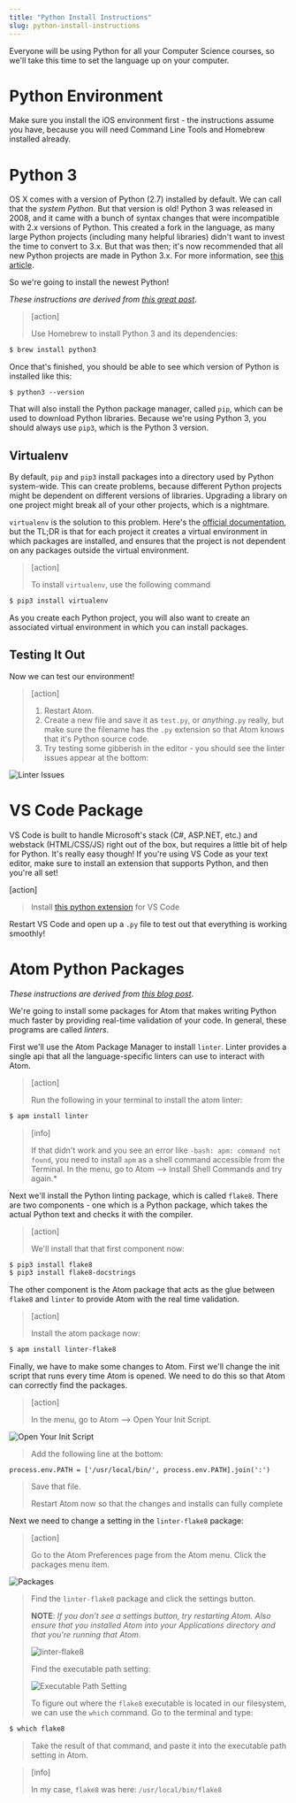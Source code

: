 ```yaml
---
title: "Python Install Instructions"
slug: python-install-instructions
---
```


Everyone will be using Python for all your Computer Science courses, so we'll take this time to set the language up on your computer.

# Python Environment

Make sure you install the iOS environment first - the instructions assume you have, because you will need Command Line Tools and Homebrew installed already.

# Python 3

OS X comes with a version of Python (2.7) installed by default. We can call that the *system Python*. But that version is old! Python 3 was released in 2008, and it came with a bunch of syntax changes that were incompatible with 2.x versions of Python. This created a fork in the language, as many large Python projects (including many helpful libraries) didn't want to invest the time to convert to 3.x.  But that was then; it's now recommended that all new Python projects are made in Python 3.x. For more information, see [this article](https://wiki.python.org/moin/Python2orPython3).

So we're going to install the newest Python!

*These instructions are derived from [this great post](http://www.marinamele.com/2014/07/install-python3-on-mac-os-x-and-use-virtualenv-and-virtualenvwrapper.html)*.

> [action]
>
> Use Homebrew to install Python 3 and its dependencies:
>
```bash
$ brew install python3
```

Once that's finished, you should be able to see which version of Python is installed like this:

	$ python3 --version

That will also install the Python package manager, called `pip`, which can be used to download Python libraries. Because we're using Python 3, you should always use `pip3`, which is the Python 3 version.

## Virtualenv

By default, `pip` and `pip3` install packages into a directory used by Python system-wide. This can create problems, because different Python projects might be dependent on different versions of libraries. Upgrading a library on one project might break all of your other projects, which is a nightmare.

`virtualenv` is the solution to this problem. Here's the [official documentation](https://virtualenv.pypa.io/en/latest/), but the TL;DR is that for each project it creates a virtual environment in which packages are installed, and ensures that the project is not dependent on any packages outside the virtual environment.

> [action]
>
> To install `virtualenv`, use the following command
>
```bash
$ pip3 install virtualenv
```

As you create each Python project, you will also want to create an associated virtual environment in which you can install packages.

## Testing It Out

Now we can test our environment!

> [action]
>
> 1. Restart Atom.
> 1. Create a new file and save it as `test.py`, or *anything*`.py` really, but make sure the filename has the `.py` extension so that Atom knows that it's Python source code.
> 1. Try testing some gibberish in the editor - you should see the linter issues appear at the bottom:
>
![Linter Issues](linterIssues.png)

# VS Code Package

VS Code is built to handle Microsoft's stack (C#, ASP.NET, etc.) and webstack (HTML/CSS/JS) right out of the box, but requires a little bit of help for Python. It's really easy though! If you're using VS Code as your text editor, make sure to install an extension that supports Python, and then you're all set!

[action]
>
> Install [this python extension](https://marketplace.visualstudio.com/items?itemName=ms-python.python) for VS Code

Restart VS Code and open up a `.py` file to test out that everything is working smoothly!

# Atom Python Packages

*These instructions are derived from [this blog post](http://www.marinamele.com/install-and-configure-atom-editor-for-python)*.

We're going to install some packages for Atom that makes writing Python much faster by providing real-time validation of your code. In general, these programs are called *linters*.

First we'll use the Atom Package Manager to install `linter`. Linter provides a single api that all the language-specific linters can use to interact with Atom.

> [action]
>
> Run the following in your terminal to install the atom linter:
>
```bash
$ apm install linter
```

<!-- -->

> [info]
>
> If that didn't work and you see an error like `-bash: apm: command not found`, you need to install `apm` as a shell command accessible from the Terminal. In the menu, go to Atom --> Install Shell Commands and try again.*

Next we'll install the Python linting package, which is called `flake8`. There are two components - one which is a Python package, which takes the actual Python text and checks it with the compiler.

> [action]
>
> We'll install that that first component now:
>
```bash
$ pip3 install flake8
$ pip3 install flake8-docstrings
```

The other component is the Atom package that acts as the glue between `flake8` and `linter` to provide Atom with the real time validation.

> [action]
>
> Install the atom package now:
>
```bash
$ apm install linter-flake8
```

Finally, we have to make some changes to Atom. First we'll change the init script that runs every time Atom is opened. We need to do this so that Atom can correctly find the packages.

> [action]
>
> In the menu, go to Atom --> Open Your Init Script.
>
![Open Your Init Script](openInitScript.png)
>
> Add the following line at the bottom:
>
`process.env.PATH = ['/usr/local/bin/', process.env.PATH].join(':')`
>
> Save that file.
>
> Restart Atom now so that the changes and installs can fully complete

Next we need to change a setting in the `linter-flake8` package:

> [action]
>
> Go to the Atom Preferences page from the Atom menu. Click the packages menu item.
>
![Packages](packages.png)
>
> Find the `linter-flake8` package and click the settings button.
>
> **NOTE**: *If you don't see a settings button, try restarting Atom. Also ensure that you installed Atom into your Applications directory and that you're running that Atom.*
>
> ![linter-flake8](linterflake8.png)
>
> Find the executable path setting:
>
> ![Executable Path Setting](executablePath.png)
>
> To figure out where the `flake8` executable is located in our filesystem, we can use the `which` command. Go to the terminal and type:
>
```bash
$ which flake8
```
>
> Take the result of that command, and paste it into the executable path setting in Atom.

<!-- -->

> [info]
>
> In my case, `flake8` was here: `/usr/local/bin/flake8`
